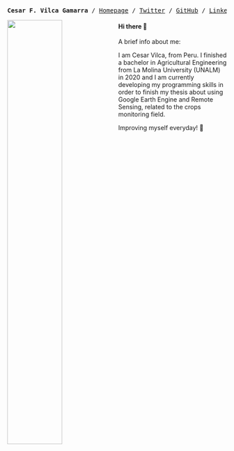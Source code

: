 <p>
<pre align="center">
<strong>Cesar F. Vilca Gamarra</strong> / <a href="https://vilcagamarracf.github.io/">Homepage</a> / <a href="https://twitter.com/vilcagamarracf">Twitter</a> / <a href="https://github.com/vilcagamarracf">GitHub</a> / <a href="https://www.linkedin.com/in/cesarvilca/">Linkedin</a> / <a href="https://github.com/vilcagamarracf/Personal_CV/blob/main/Personal_CV.pdf">CV</>
</pre>        
</p>


[<img align="left" width="50%" src="https://miro.medium.com/max/1350/1*bOokbEeXpF1Z4gd_BpL93w.jpeg">](https://github.com/vilcagamarracf "Github Account") 

#### Hi there 👋
A brief info about me:

I am Cesar Vilca, from Peru. I finished a bachelor in Agricultural Engineering from La Molina University (UNALM) in 2020 and I am currently developing my programming skills in order to finish my thesis about using Google Earth Engine and Remote Sensing, related to the crops monitoring field.

Improving myself everyday! 🚀

